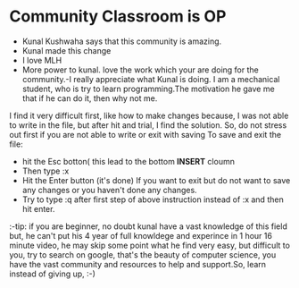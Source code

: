 # Community Classroom is OP

- Kunal Kushwaha says that this community is amazing.
- Kunal made this change
- I love MLH
- More power to kunal. love the work which your are doing for the community.-I really appreciate what Kunal is doing. I am a mechanical student, who is try to learn programming.The motivation he gave me that if he can do it, then why not me.

I find it very difficult first, like how to make changes because, I was not able to write in the file, but after hit and trial, I find the solution. So, do not stress out first if you are not able to write or exit with saving
To save and exit the file:
* hit the Esc botton( this lead to the bottom __INSERT__ cloumn
* Then type :x
* Hit the Enter button (it's done)
If you want to exit but do not want to save any changes or you haven't done any changes.
* Try to type :q  after first step of above instruction instead of :x
and then hit enter.

:-tip: if you are beginner, no doubt kunal have a vast knowledge of this field but, he can't put his 4 year of full knowldege and experince in 1 hour 16 minute video, he may skip some point what he find very easy, but difficult to you, try to search on google, that's the beauty of computer science, you have the vast community and resources to help and support.So, learn instead of giving up, :-)
